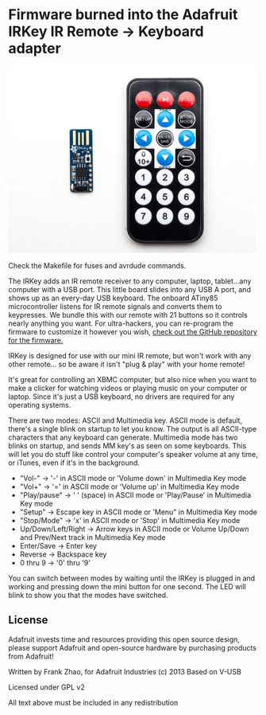 # Firmware burned into the Adafruit IRKey IR Remote -> Keyboard adapter

<a href="http://www.adafruit.com/products/1561"><img src="assets/image.jpg?raw=true" width="500px"></a>

Check the Makefile for fuses and avrdude commands.

The IRKey adds an IR remote receiver to any computer, laptop, tablet...any computer with a USB port. This little board slides into any USB A port, and shows up as an every-day USB keyboard. The onboard ATiny85 microcontroller listens for IR remote signals and converts them to keypresses. We bundle this with our remote with 21 buttons so it controls nearly anything you want. For ultra-hackers, you can re-program the firmware to customize it however you wish, [check out the GitHub repository for the firmware.](https://github.com/adafruit/IRKey)

IRKey is designed for use with our mini IR remote, but won't work with any other remote... so be aware it isn't "plug & play" with your home remote!

It's great for controlling an XBMC computer, but also nice when you want to make a clicker for watching videos or playing music on your computer or laptop. Since it's just a USB keyboard, no drivers are required for any operating systems.

There are two modes: ASCII and Multimedia key. ASCII mode is default, there's a single blink on startup to let you know. The output is all ASCII-type characters that any keyboard can generate. Multimedia mode has two blinks on startup, and sends MM key's as seen on some keyboards. This will let you do stuff like control your computer's speaker volume at any time, or iTunes, even if it's in the background.

- "Vol-" -> '-' in ASCII mode or 'Volume down' in Multimedia Key mode
- "Vol+" -> '=' in ASCII mode or 'Volume up' in Multimedia Key mode
- "Play/pause" -> ' ' (space) in ASCII mode or 'Play/Pause' in Multimedia Key mode
- "Setup" -> Escape key in ASCII mode or 'Menu" in Multimedia Key mode
- "Stop/Mode" -> 'x' in ASCII mode or 'Stop' in Multimedia Key mode
- Up/Down/Left/Right -> Arrow keys in ASCII mode or Volume Up/Down and Prev/Next track in Multimedia Key mode
- Enter/Save -> Enter key
- Reverse -> Backspace key
- 0 thru 9 -> '0' thru '9'

You can switch between modes by waiting until the IRKey is plugged in and working and pressing down the mini button for one second. The LED will blink to show you that the modes have switched.

## License

Adafruit invests time and resources providing this open source design, 
please support Adafruit and open-source hardware by purchasing 
products from Adafruit!

Written by Frank Zhao, for Adafruit Industries
(c) 2013 
Based on V-USB

Licensed under GPL v2

All text above must be included in any redistribution
